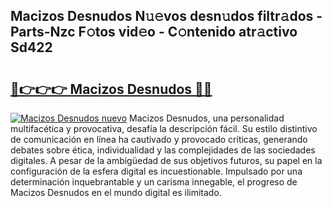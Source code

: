 ## Macizos Desnudos N𝚞𝚎vos desn𝚞dos filtr𝚊dos - Parts-Nzc F𝚘tos vid𝚎o - C𝚘ntenido atr𝚊ctivo Sd422

# <h2><a href="http://mb72fqk.tromn.icu/?c=Macizos+Desnudos">🔗👉👉👉 Macizos Desnudos 🔗🔗</a></h2>

[![Macizos Desnudos nuevo](https://i.imgur.com/pEAQMta.gif)](http://mb72fqk.tromn.icu/?c=Macizos+Desnudos)
Macizos Desnudos, una personalidad multifacética y provocativa, desafía la descripción fácil. Su estilo distintivo de comunicación en línea ha cautivado y provocado críticas, generando debates sobre ética, individualidad y las complejidades de las sociedades digitales. A pesar de la ambigüedad de sus objetivos futuros, su papel en la configuración de la esfera digital es incuestionable. Impulsado por una determinación inquebrantable y un carisma innegable, el progreso de Macizos Desnudos en el mundo digital es ilimitado.

